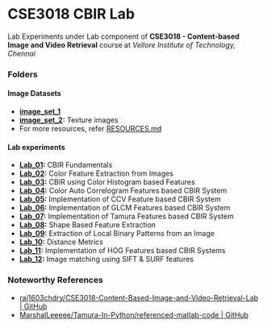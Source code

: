 # CSE3018 CBIR Lab
Lab Experiments under Lab component of **CSE3018 - Content-based Image and Video Retrieval** course at *Vellore Institute of Technology, Chennai*

### Folders
#### Image Datasets
- **[image_set_1](./image_set_1/)**
- **[image_set_2](./image_set_2/):** Texture images
- For more resources, refer [RESOURCES.md](./RESOURCES.md)

#### Lab experiments
- **[Lab_01](./Lab_01/):** CBIR Fundamentals
- **[Lab_02](./Lab_02/):** Color Feature Extraction from Images
- **[Lab_03](./Lab_03/):** CBIR using Color Histogram based Features
- **[Lab_04](./Lab_04/):** Color Auto Correlogram Features based CBIR System
- **[Lab_05](./Lab_05/):** Implementation of CCV Feature based CBIR System
- **[Lab_06](./Lab_06/):** Implementation of GLCM Features based CBIR System
- **[Lab_07](./Lab_07/):** Implementation of Tamura Features based CBIR System
- **[Lab_08](./Lab_08/):** Shape Based Feature Extraction
- **[Lab_09](./Lab_09/):** Extraction of Local Binary Patterns from an Image
- **[Lab_10](./Lab_10/):** Distance Metrics
- **[Lab_11](./Lab_11/):** Implementation of HOG Features based CBIR Systems
- **[Lab_12](./Lab_12/):** Image matching using SIFT & SURF features

### Noteworthy References
- [raj1603chdry/CSE3018-Content-Based-Image-and-Video-Retrieval-Lab | GitHub](https://github.com/raj1603chdry/CSE3018-Content-Based-Image-and-Video-Retrieval-Lab)
- [MarshalLeeeee/Tamura-In-Python/referenced-matlab-code | GitHub](https://github.com/MarshalLeeeeee/Tamura-In-Python/tree/master/referenced-matlab-code)
